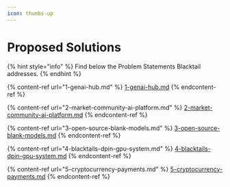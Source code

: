```yaml
---
icon: thumbs-up
---
```


# Proposed Solutions

{% hint style="info" %}
Find below the Problem Statements Blacktail addresses.
{% endhint %}

{% content-ref url="1-genai-hub.md" %}
[1-genai-hub.md](1-genai-hub.md)
{% endcontent-ref %}

{% content-ref url="2-market-community-ai-platform.md" %}
[2-market-community-ai-platform.md](2-market-community-ai-platform.md)
{% endcontent-ref %}

{% content-ref url="3-open-source-blank-models.md" %}
[3-open-source-blank-models.md](3-open-source-blank-models.md)
{% endcontent-ref %}

{% content-ref url="4-blacktails-dpin-gpu-system.md" %}
[4-blacktails-dpin-gpu-system.md](4-blacktails-dpin-gpu-system.md)
{% endcontent-ref %}

{% content-ref url="5-cryptocurrency-payments.md" %}
[5-cryptocurrency-payments.md](5-cryptocurrency-payments.md)
{% endcontent-ref %}
